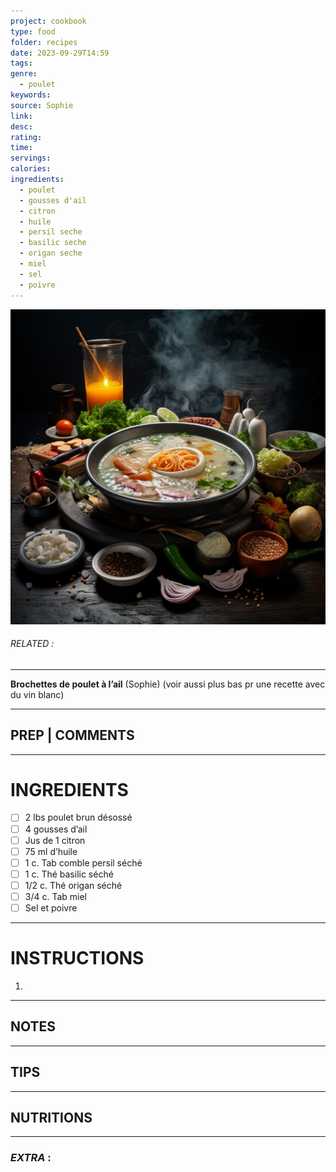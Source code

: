 ```yaml
---
project: cookbook
type: food
folder: recipes
date: 2023-09-29T14:59
tags: 
genre:
  - poulet
keywords: 
source: Sophie
link: 
desc: 
rating: 
time: 
servings: 
calories: 
ingredients:
  - poulet
  - gousses d'ail
  - citron
  - huile
  - persil seche
  - basilic seche
  - origan seche
  - miel
  - sel
  - poivre
---
```


![IMAGE](_default.png)

###### *RELATED* : 
---
**Brochettes de poulet à l’ail** (Sophie) (voir aussi plus bas pr une recette avec du vin blanc)

---
## PREP | COMMENTS



---
# INGREDIENTS

- [ ] 2 lbs poulet brun désossé
- [ ] 4 gousses d’ail
- [ ] Jus de 1 citron
- [ ] 75 ml d’huile
- [ ] 1 c. Tab comble persil séché
- [ ] 1 c. Thé basilic séché
- [ ] 1/2 c. Thé origan séché
- [ ] 3/4 c. Tab miel
- [ ] Sel et poivre

---
# INSTRUCTIONS

1. 

---
## NOTES



---
## TIPS



---
## NUTRITIONS



---
### *EXTRA* :



